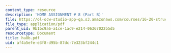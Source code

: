 ```yaml
---
content_type: resource
description: 'HOME ASSIGNMENT # 8 (Part B)'
file: https://ol-ocw-studio-app-qa.s3.amazonaws.com/courses/16-20-structural-mechanics-fall-2002/af4a5efee3f8d95b87dc7e323bf244c1_ha8b.pdf
file_type: application/pdf
parent_uid: 9b1bc9a6-a1ce-1ac9-e214-06367022b5d5
resourcetype: Document
title: ha8b.pdf
uid: af4a5efe-e3f8-d95b-87dc-7e323bf244c1
---
```

